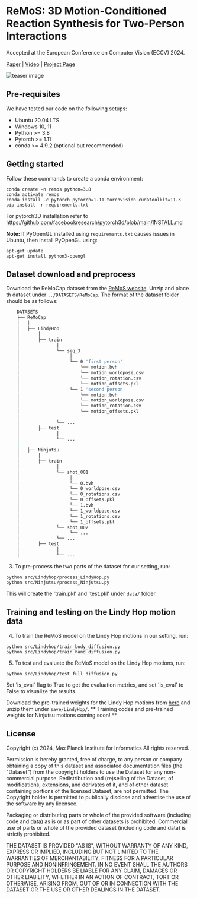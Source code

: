 # ReMoS: 3D Motion-Conditioned Reaction Synthesis for Two-Person Interactions 
Accepted at the European Conference on Computer Vision (ECCV) 2024.

[Paper](https://www.ecva.net/papers/eccv_2024/papers_ECCV/papers/05358.pdf) | 
[Video](https://vcai.mpi-inf.mpg.de/projects/remos/Remos_ECCV_v2_1.mp4) | 
[Project Page](https://vcai.mpi-inf.mpg.de/projects/remos/)

<img src="https://vcai.mpi-inf.mpg.de/projects/remos/images/teaser.jpg" alt="teaser image" />



## Pre-requisites
We have tested our code on the following setups: 
* Ubuntu 20.04 LTS
* Windows 10, 11
* Python >= 3.8
* Pytorch >= 1.11
* conda >= 4.9.2 (optional but recommended)

## Getting started

Follow these commands to create a conda environment:
```
conda create -n remos python=3.8
conda activate remos
conda install -c pytorch pytorch=1.11 torchvision cudatoolkit=11.3
pip install -r requirements.txt
```
For pytorch3D installation refer to https://github.com/facebookresearch/pytorch3d/blob/main/INSTALL.md

**Note:** If PyOpenGL installed using `requirements.txt` causes issues in Ubuntu, then install PyOpenGL using:
```
apt-get update
apt-get install python3-opengl
```

## Dataset download and preprocess
Download the ReMoCap dataset from the [ReMoS website](https://vcai.mpi-inf.mpg.de/projects/remos/#dataset_section). Unzip and place th dataset under `../DATASETS/ReMoCap`. 
The format of the dataset folder should be as follows:
```bash
    DATASETS
    ├── ReMoCap
    │   │
    │   ├── LindyHop
    │       │
    │       ├── train
    │              │
    │              └── seq_3
    │                   │
    │                   └── 0 'first person'
    │                       └── motion.bvh
    │                       └── motion_worldpose.csv
    │                       └── motion_rotation.csv
    │                       └── motion_offsets.pkl
    │                   └── 1 'second person'
    │                       └── motion.bvh
    │                       └── motion_worldpose.csv
    │                       └── motion_rotation.csv
    │                       └── motion_offsets.pkl
    │         
    │              └── ... 
    │       ├── test
    │              │
    │              └── ...
    |
    │   ├── Ninjutsu
    │       │
    │       ├── train
    │              │
    │              └── shot_001
    │                   │
    │                   └── 0.bvh
    │                   └── 0_worldpose.csv
    │                   └── 0_rotations.csv
    │                   └── 0_offsets.pkl
    │                   └── 1.bvh
    │                   └── 1_worldpose.csv
    │                   └── 1_rotations.csv
    │                   └── 1_offsets.pkl
    │              └── shot_002
    │                   └── ...
    │              └── ... 
    │       ├── test
    │              │
    │              └── ...

```

3. To pre-process the two parts of the dataset for our setting, run: 
```
python src/Lindyhop/process_LindyHop.py
python src/Ninjutsu/process_Ninjutsu.py
```
This will create the 'train.pkl' and 'test.pkl' under `data/` folder.

## Training and testing on the Lindy Hop motion data 

4. To train the ReMoS model on the Lindy Hop motions in our setting, run:
```
python src/Lindyhop/train_body_diffusion.py
python src/Lindyhop/train_hand_diffusion.py
```

5. To test and evaluate the ReMoS model on the Lindy Hop motions, run:
```
python src/Lindyhop/test_full_diffusion.py
```
Set 'is_eval' flag to True to get the evaluation metrics, and set 'is_eval' to False to visualize the results.

Download the pre-trained weights for the Lindy Hop motions from [here](https://vcai.mpi-inf.mpg.de/projects/remos/LindyHop_pretrained_weights.zip) and unzip them under `save/LindyHop/`.
 ** Training codes and pre-trained weights for Ninjutsu motions coming soon! **

## License

Copyright (c) 2024, Max Planck Institute for Informatics 
All rights reserved.

Permission is hereby granted, free of charge, to any person or company obtaining a copy of this dataset and associated documentation files (the "Dataset") from the copyright holders to use the Dataset for any non-commercial purpose. Redistribution and (re)selling of the Dataset, of modifications, extensions, and derivates of it, and of other dataset containing portions of the licensed Dataset, are not permitted. The Copyright holder is permitted to publically disclose and advertise the use of the software by any licensee.

Packaging or distributing parts or whole of the provided software (including code and data) as is or as part of other datasets is prohibited. Commercial use of parts or whole of the provided dataset (including code and data) is strictly prohibited.

THE DATASET IS PROVIDED "AS IS", WITHOUT WARRANTY OF ANY KIND, EXPRESS OR IMPLIED, INCLUDING BUT NOT LIMITED TO THE WARRANTIES OF MERCHANTABILITY, FITNESS FOR A PARTICULAR PURPOSE AND NONINFRINGEMENT. IN NO EVENT SHALL THE AUTHORS OR COPYRIGHT HOLDERS BE LIABLE FOR ANY CLAIM, DAMAGES OR OTHER LIABILITY, WHETHER IN AN ACTION OF CONTRACT, TORT OR OTHERWISE, ARISING FROM, OUT OF OR IN CONNECTION WITH THE DATASET OR THE USE OR OTHER DEALINGS IN THE DATASET.


